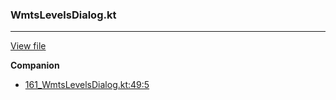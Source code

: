 ### WmtsLevelsDialog.kt
---
[View file](../../precision_analyzed/161_WmtsLevelsDialog.kt)

**Companion**

 - [161_WmtsLevelsDialog.kt:49:5](../../precision_analyzed/161_WmtsLevelsDialog.kt#L49)
